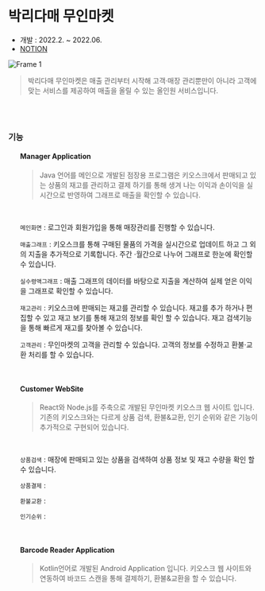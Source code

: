 # 박리다매 무인마켓

* 개발 : 2022.2. ~ 2022.06.
* <a href="https://ph1.notion.site/9ed37e1334804607a374424520d5b71d">NOTION</a>


![Frame 1](https://user-images.githubusercontent.com/79086141/177476156-070aea4e-105e-4b01-9025-998ebeacf318.png)

>  박리다매 무인마켓은 매출 관리부터 시작해 고객·매장 관리뿐만이 아니라 고객에 맞는 서비스를 제공하여 매출을 올릴 수 있는 올인원 서비스입니다.

<br><br>

### 기능
<ul> 
  
  #### Manager Application
  > Java 언어를 메인으로 개발된 점장용 프로그램은 키오스크에서 판매되고 있는 상품의 재고를 관리하고 결제 하기를 통해 생겨 나는 이익과 손이익을 실시간으로 반영하여 그래프로 매출을 확인할 수 있습니다.
  
  <br>
  
  ```메인화면``` : 로그인과 회원가입을 통해 매장관리를 진행할 수 있습니다.

  ```매출그래프``` : 키오스크를 통해 구매된 물품의 가격을 실시간으로 업데이트 하고 그 외의 지출을 추가적으로 기록합니다. 주간
·월간으로 나누어 그래프로 한눈에 확인할 수 있습니다.
  
  ```실수령액그래프``` : 매출 그래프의 데이터를 바탕으로 지출을 계산하여 실제 얻은 이익을 그래프로 확인할 수 있습니다.

  ```재고관리``` : 키오스크에 판매되는 재고를 관리할 수 있습니다. 재고를 추가 하거나 편집할 수 있고 재고 보기를 통해 재고의 정보를 확인 할 수 있습니다. 재고 검색기능을 통해 빠르게 재고를 찾아볼 수 있습니다.
  
  ```고객관리``` : 무인마켓의 고객을 관리할 수 있습니다. 고객의 정보를 수정하고 환불·교환 처리를 할 수 있습니다.
  
  <br>
  
  #### Customer WebSite
  > React와 Node.js를 주축으로 개발된 무인마켓 키오스크 웹 사이트 입니다. 기존의 키오스크와는 다르게 상품 검색, 환불&교환, 인기 순위와 같은 기능이 추가적으로 구현되어 있습니다.
  
  <br>
  
  ```상품검색``` : 매장에 판매되고 있는 상품을 검색하여 상품 정보 및 재고 수량을 확인 할 수 있습니다.
  
  ```상품결제``` : 
  
  ```환불교환``` : 
  
  ```인기순위``` : 
  
  <br>
  
  #### Barcode Reader Application
  > Kotlin언어로 개발된 Android Application 입니다. 키오스크 웹 사이트와 연동하여 바코드 스캔을 통해 결제하기, 환불&교환을 할 수 있습니다.
  
  
</ul>

